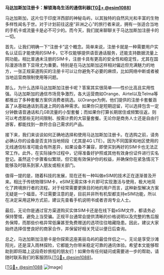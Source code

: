 **马达加斯加注册卡：解锁海岛生活的通信利器[[TG💪+ @esim1088](https://t.me/s/esim1088)]**

马达加斯加，这片位于印度洋西部的神秘岛屿，以其独特的自然风光和丰富的生物多样性闻名于世。对于计划前往这座“非洲之心”的旅行者来说，拥有一张适合当地的手机卡或流量卡是必不可少的。而今天，我们就来聊聊关于马达加斯加注册卡的一切。

首先，让我们明确一下“注册卡”这个概念。简单来说，注册卡就是一种需要用户实名认证后才能使用的SIM卡，它不仅能够提供语音通话服务，还能支持数据流量上网功能。相比普通未注册的SIM卡，注册卡具有更高的安全性和稳定性，尤其在国际漫游场景下显得尤为重要。特别是在马达加斯加这样相对偏远但充满魅力的地方，一张正规渠道购买的注册卡可以让你避免不必要的麻烦，比如网络中断或者被当地运营商限制使用等问题。

那么，为什么选择马达加斯加注册卡呢？答案其实很简单——性价比高且实用性强。马达加斯加的通信市场竞争激烈，各大运营商如Orange、Airtel以及Telma等都推出了多种套餐方案供消费者挑选。以Orange为例，他们提供的注册卡套餐涵盖了从基础通话到高速上网的各种需求。如果你只是短期逗留，可以选择包含一定分钟数语音通话和几GB流量的小型套餐；而如果你打算长期居住或频繁往返，则可以考虑那些无时间限制、按需计费的大容量套餐。无论你是商务人士还是自由行游客，都能找到一款符合自己需求的产品。

接下来，我们来谈谈如何正确地选择和使用马达加斯加注册卡。在选购之前，请务必确认你的设备是否支持当地频段（尤其是4G LTE）。因为不同国家和地区使用的无线通信标准可能会有所差异，如果设备不兼容，即使买到再好的SIM卡也无法正常工作。此外，在实际操作过程中，记得准备好护照或其他有效身份证件进行实名登记。虽然这个步骤看似繁琐，但它能有效保护你的权益，并确保你在紧急情况下能够及时联系到家人朋友或相关部门。

值得一提的是，随着科技的发展，现在还有一种叫做eSIM的技术正在逐渐普及开来。相比于传统物理SIM卡，eSIM无需实体卡片即可实现激活与使用，极大地简化了跨境旅行者的流程。对于经常需要更换目的地的用户而言，这种新型解决方案无疑是一个福音。不过需要注意的是，目前并非所有机型都支持eSIM功能，所以在决定采用这种方式前，建议先查看手机说明书或者咨询专业人士。

最后，无论你是通过官方渠道购买实体SIM卡还是在线下载eSIM文件，都请务必保持警惕，避免上当受骗。正规平台通常会提供清晰的价格说明以及完整的售后服务保障，而那些价格异常低廉甚至免费赠送的选项往往暗藏隐患。因此，建议大家始终选择信誉良好的商家合作，并保留好相关凭证以便日后查询。

总之，马达加斯加注册卡是你探索这座美丽岛屿的最佳伴侣之一。无论是享受沙滩阳光，还是深入雨林探险，它都能为你带来稳定可靠的通讯体验。希望本文能够帮助到即将踏上这段奇妙旅程的朋友们！如果你有任何疑问或需要进一步的帮助，请随时联系我们的客服团队[[TG💪+ @esim1088](https://t.me/s/esim1088)]。

[[TG💪+ @esim1088](https://t.me/s/esim1088) ![Image](https://i.postimg.cc/4NQfJmqS/Snipaste-2025-05-13-00-14-12.png)]